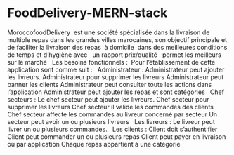 # FoodDelivery-MERN-stack
MoroccofoodDelivery  est une société spécialisée dans la livraison de multiple repas dans les grandes villes marocaines, son objectif principale et de faciliter la livraison des repas  à domicile  dans des meilleures conditions de temps et d’hygiène avec   un rapport prix/qualité   permet les meilleurs sur le marché   Les besoins fonctionnels :  Pour l’établissement de cette application sont comme suit :   Administrateur : Administrateur peut ajouter les livreurs. Administrateur pour supprimer les livreurs Administrateur peut banner les clients Administrateur peut consulter toute les actions dans l’application Administrateur peut ajouter les repas et sont catégories   Chef secteurs : Le chef secteur peut ajouter les livreurs. Chef secteur pour supprimer les livreurs Chef secteur il valide les commandes des clients Chef secteur affecte les commandes au livreur concerné par secteur Un secteur peut avoir un ou plusieurs livreurs   Les livreurs : Le livreur peut livrer un ou plusieurs commandes.   Les clients : Client doit s’authentifier Client peut commander un ou plusieurs repas Client peut payer en livraison ou par application Chaque repas appartient à une catégorie
